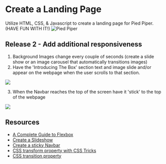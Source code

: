 # Create a Landing Page
Utilize HTML, CSS, & Javascript to create a landing page for Pied Piper. (HAVE FUN WITH IT!)
![Pied Piper](https://github.com/kiloplatoon/static-webpage/blob/master/images/pied-piper-landing-page.png)

## Release 2 - Add additional responsiveness
1. Background Images change every couple of seconds (create a slide show or an image carousel that automatically transitions images)
2. Have the 'Introducing The Box' section text and image slide and/or appear on the webpage when the user scrolls to that section.

![](https://github.com/kiloplatoon/static-webpage/blob/master/images/pied-piper-1.gif)

3. When the Navbar reaches the top of the screen have it 'stick' to the top of the webpage


![](https://github.com/kiloplatoon/static-webpage/blob/master/images/pied-piper-2.gif)

## Resources
- [A Complete Guide to Flexbox](https://css-tricks.com/snippets/css/a-guide-to-flexbox/)
- [Create a Slideshow](https://www.w3schools.com/w3css/w3css_slideshow.asp)
- [Create a sticky Navbar](https://www.w3schools.com/howto/howto_js_navbar_sticky.asp)
- [CSS transform property with CSS Tricks](https://css-tricks.com/almanac/properties/t/transform/)
- [CSS transition property](https://www.w3schools.com/css/css3_transitions.asp)

